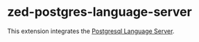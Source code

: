 # zed-postgres-language-server

This extension integrates the [Postgresql Language Server](https://github.com/supabase-community/postgres-language-server).
